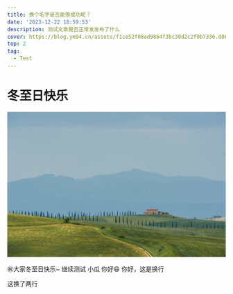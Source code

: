 ```yaml
---
title: 换个名字是否能够成功呢？
date: '2023-12-22 18:59:53'
description: 测试文章是否正常发发布了什么
cover: https://blog.ym94.cn/assets/f1ce52f08ad9864f3bc30d2c2f9b7336.dO6K0w_d.jpeg
top: 2
tag:
  - Test
---
```

# 冬至日快乐
![wolfgang-hasselmann-mOTEccUNPFY.jpg](images/f1ce52f08ad9864f3bc30d2c2f9b7336.jpeg)


㊗️大家冬至日快乐~
继续测试
小瓜
你好😄
你好，这是换行

这换了两行
